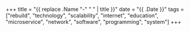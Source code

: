 +++
title = "{{ replace .Name "-" " " | title }}"
date = "{{ .Date }}"
tags = ["rebuild", "technology", "scalability", "internet", "education", "microservice", "network", "software", "programming", "system"]
+++
